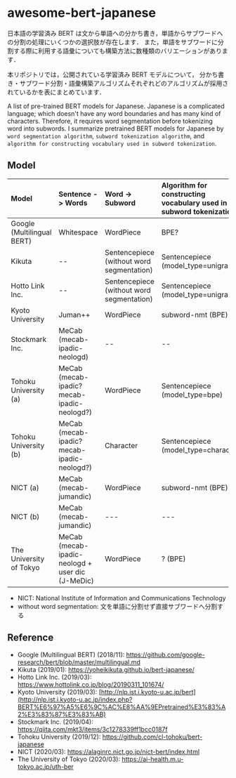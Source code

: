 # awesome-bert-japanese

日本語の学習済み BERT は文から単語への分かち書き，単語からサブワードへの分割の処理にいくつかの選択肢が存在します．
また，単語をサブワードに分割する際に利用する語彙についても構築方法に数種類のバリエーションがあります．

本リポジトリでは，公開されている学習済み BERT モデルについて，
分かち書き・サブワード分割・語彙構築アルゴリズムそれぞれどのアルゴリズムが採用されているかを表にまとめています．

A list of pre-trained BERT models for Japanese.
Japanese is a complicated language; which doesn't have any word boundaries and has many kind of characters.
Therefore, it requires word segmentation before tokenizing word into subwords.
I summarize pretrained BERT models for Japanese by `word segmentation algorithm`, `subword tokenization algorithm`, and `algorithm for constructing vocabulary used in subword tokenization`.


## Model


| Model                      | Sentence -> Words                                | Word -> Subword                           | Algorithm for constructing vocabulary used in subword tokenization     |
| :------------------------- | :----------------                                | :---------------------------------------- | :--------------------------------------------------------------------- |
| Google (Multilingual BERT) | Whitespace                                       | WordPiece                                 | BPE?                                                                   |
| Kikuta                     | --                                               | Sentencepiece (without word segmentation) | Sentencepiece (model_type=unigram)                                     |
| Hotto Link Inc.            | --                                               | Sentencepiece (without word segmentation) | Sentencepiece (model_type=unigram)                                     |
| Kyoto University           | Juman++                                          | WordPiece                                 | subword-nmt (BPE)                                                      |
| Stockmark Inc.             | MeCab (mecab-ipadic-neologd)                     | --                                        | --                                                                     |
| Tohoku University (a)      | MeCab (mecab-ipadic? mecab-ipadic-neologd?)      | WordPiece                                 | Sentencepiece (model_type=bpe)                                         |
| Tohoku University (b)      | MeCab (mecab-ipadic? mecab-ipadic-neologd?)      | Character                                 | Sentencepiece (model_type=character)                                   |
| NICT (a)                   | MeCab (mecab-jumandic)                           | WordPiece                                 | subword-nmt (BPE)                                                      |
| NICT (b)                   | MeCab (mecab-jumandic)                           | ---                                       | ---                                                                    |
| The University of Tokyo    | MeCab (mecab-ipadic-neologd + user dic (J-MeDic) | WordPiece                                 | ? (BPE)                                                                |


* NICT: National Institute of Information and Communications Technology
* without word segmentation: 文を単語に分割せず直接サブワードへ分割する


## Reference

- Google (Multilingual BERT) (2018/11): https://github.com/google-research/bert/blob/master/multilingual.md
- Kikuta (2019/01): https://yoheikikuta.github.io/bert-japanese/
- Hotto Link Inc. (2019/03): https://www.hottolink.co.jp/blog/20190311_101674/
- Kyoto University (2019/03): [http://nlp.ist.i.kyoto-u.ac.jp/bert](http://nlp.ist.i.kyoto-u.ac.jp/index.php?BERT%E6%97%A5%E6%9C%AC%E8%AA%9EPretrained%E3%83%A2%E3%83%87%E3%83%AB)
- Stockmark Inc. (2019/04): https://qiita.com/mkt3/items/3c1278339ff1bcc0187f
- Tohoku University (2019/12): https://github.com/cl-tohoku/bert-japanese
- NICT (2020/03): https://alaginrc.nict.go.jp/nict-bert/index.html
- The University of Tokyo (2020/03): https://ai-health.m.u-tokyo.ac.jp/uth-ber

